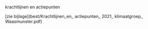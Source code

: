 krachtlijnen en actiepunten

[zie bijlage](best/Krachtlijnen_en_ actiepunten_ 2021_ klimaatgroep_ Waasmunster.pdf)




